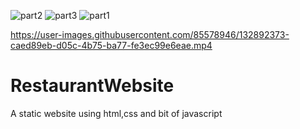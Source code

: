 ![part2](https://user-images.githubusercontent.com/85578946/132895321-75a16d81-5917-4244-8b31-2ef780b684c3.png)
![part3](https://user-images.githubusercontent.com/85578946/132895780-06630c18-6bc2-4693-9423-93ccdd32c013.png)
![part1](https://user-images.githubusercontent.com/85578946/132894420-db54ad2e-e834-4d8b-b77e-f32b706e4b32.png)


https://user-images.githubusercontent.com/85578946/132892373-caed89eb-d05c-4b75-ba77-fe3ec99e6eae.mp4





# RestaurantWebsite
A static website using html,css and bit of javascript
